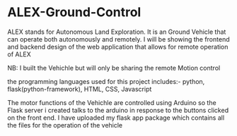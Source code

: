 # ALEX-Ground-Control
ALEX stands for Autonomous Land Exploration. It is an Ground Vehicle that can operate both autonomously and remotely. I will be showing the frontend and backend design of the web application that allows for remote operation of ALEX 

NB: I built the Vehichle but will only be sharing the remote Motion control  

the programming languages used for this project includes:- python, flask(python-framework), HTML, CSS, Javascript

The motor functions of the Vehichle are controlled using Arduino so the Flask server i created talks to the arduino in response to the buttons clicked on the front end.
I have uploaded my flask app package which contains all the files for the operation of the vehicle
